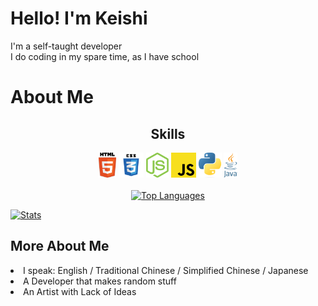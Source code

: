 # Hello! I'm Keishi
I'm a self-taught developer<br>
I do coding in my spare time, as I have school

# About Me
<h2 align=center>Skills</h2>
<p align="center">
<img height="40px" src="lang/HTML5.png">
<img height="40px" src="lang/CSS3.png">
<img height="40px" src="lang/NodeJS.png">
<img height="40px" src="lang/JavaScript.png">
<img height="40px" src="lang/Python.png">
<img height="40px" src="lang/Java.png">
<br><br>
<a href="https://github.com/anuraghazra/github-readme-stats"><img alt="Top Languages" src="https://github-readme-stats.vercel.app/api/top-langs/?username=keishispl&theme=tokyonight"></a>

<a href="https://github.com/anuraghazra/github-readme-stats"><img alt="Stats" src="https://github-readme-stats.vercel.app/api?username=keishispl&theme=tokyonight&show_icons=true"></a>

</p>

<h2>More About Me</h2>
<li>I speak: English / Traditional Chinese / Simplified Chinese / Japanese</li>
<li>A Developer that makes random stuff</li>
<li>An Artist with Lack of Ideas</li>

